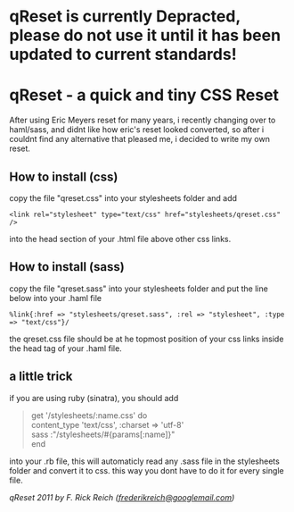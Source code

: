 # qReset is currently Depracted, please do not use it until it has been updated to current standards!

# qReset - a quick and tiny CSS Reset

After using Eric Meyers reset for many years, i recently changing over to haml/sass, and didnt like how eric's reset looked converted, so after i couldnt find any alternative that pleased me, i decided to write my own reset.

## How to install (css)
copy the file "qreset.css" into your stylesheets folder and add  
```
<link rel="stylesheet" type="text/css" href="stylesheets/qreset.css" />
```   
into the head section of your .html file above other css links.

## How to install (sass)
copy the file "qreset.sass" into your stylesheets folder and put the line below into your .haml file  
```
%link{:href => "stylesheets/qreset.sass", :rel => "stylesheet", :type => "text/css"}/
```   
the qreset.css file should be at he topmost position of your css links inside the head tag of your .haml file.

## a little trick
if you are using ruby (sinatra), you should add   
   
> get '/stylesheets/:name.css' do   
>  	content_type 'text/css', :charset => 'utf-8'   
>	sass :"/stylesheets/#{params[:name]}"   
> end   
   
into your .rb file, this will automaticly read any .sass file in the stylesheets folder and convert it to css. this way you dont have to do it for every single file.  

*qReset 2011 by F. Rick Reich (frederikreich@googlemail.com)*
